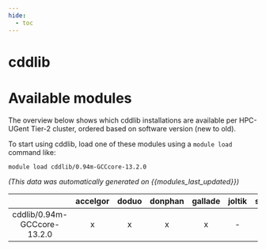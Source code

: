 ```yaml
---
hide:
  - toc
---
```


cddlib
======

# Available modules


The overview below shows which cddlib installations are available per HPC-UGent Tier-2 cluster, ordered based on software version (new to old).

To start using cddlib, load one of these modules using a `module load` command like:

```shell
module load cddlib/0.94m-GCCcore-13.2.0
```

*(This data was automatically generated on {{modules_last_updated}})*  

| |accelgor|doduo|donphan|gallade|joltik|shinx|skitty|
| :---: | :---: | :---: | :---: | :---: | :---: | :---: | :---: |
|cddlib/0.94m-GCCcore-13.2.0|x|x|x|x|-|x|x|
